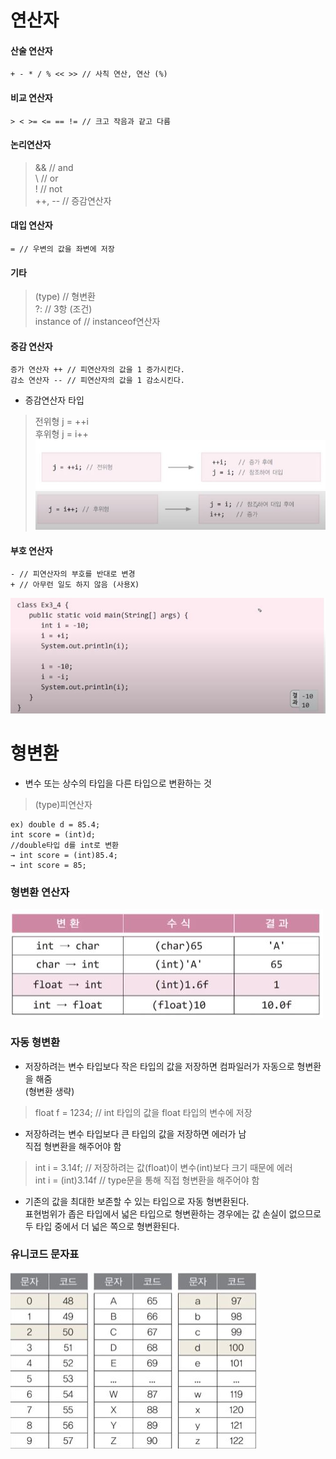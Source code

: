 # 연산자  
#### 산술 연산자  
    + - * / % << >> // 사칙 연산, 연산 (%)
    
#### 비교 연산자  
    > < >= <= == != // 크고 작음과 같고 다름  

#### 논리연산자
>&& // and  
\\ // or  
! // not  
++, -- // 증감연산자  

#### 대입 연산자  
    = // 우변의 값을 좌변에 저장

#### 기타  
>(type) // 형변환  
?: // 3항 (조건)  
instance of  // instanceof연산자   

#### 증감 연산자  
    증가 연산자 ++ // 피연산자의 값을 1 증가시킨다.  
    감소 연산자 -- // 피연산자의 값을 1 감소시킨다.  
- 증감연산자 타입
>전위형 j = ++i  
후위형 j = i++  
![Alt text](<증감연산자 전위형.JPG>) ![Alt text](<증감연산자 후위형.JPG>)
#### 부호 연산자  
    - // 피연산자의 부호를 반대로 변경  
    + // 아무런 일도 하지 않음 (사용X)
![Alt text](<부호 연산자.JPG>)  

# 형변환  
- 변수 또는 상수의 타입을 다른 타입으로 변환하는 것  
> (type)피연산자  


    ex) double d = 85.4;  
    int score = (int)d;  
    //double타입 d를 int로 변환  
    → int score = (int)85.4;  
    → int score = 85;  

### 형변환 연산자  
![Alt text](<형변환 연산자.JPG>)

### 자동 형변환  
- 저장하려는 변수 타입보다 작은 타입의 값을 저장하면 컴파일러가 자동으로 형변환을 해줌   
(형변환 생략)  
> float f = 1234; // int 타입의 값을 float 타입의 변수에 저장  

- 저장하려는 변수 타입보다 큰 타입의 값을 저장하면 에러가 남  
직접 형변환을 해주어야 함  
> int i = 3.14f; // 저장하려는 값(float)이 변수(int)보다 크기 때문에 에러  
int i = (int)3.14f // type문을 통해 직접 형변환을 해주어야 함  

- 기존의 값을 최대한 보존할 수 있는 타입으로 자동 형변환된다.  
표현범위가 좁은 타입에서 넓은 타입으로 형변환하는 경우에는 값 손실이 없으므로 두 타입 중에서 더 넓은 쪽으로 형변환된다.



### 유니코드 문자표
![Alt text](<유니코드 문자표.JPG>)  


